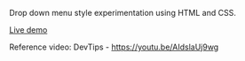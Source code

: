 Drop down menu style experimentation using HTML and CSS.

[Live demo](https://kxzd.github.io/dropdown/)

Reference video: DevTips - https://youtu.be/AIdslaUj9wg